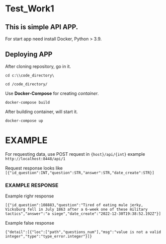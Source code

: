 # Test_Work1
## This is simple API APP.

For start app need install Docker, Python > 3.9.
## Deploying APP
After cloning repository, go in it.

`cd c:\\code_directory\`

`cd /code_directory/`

Use **Docker-Compose** for creating *container*.

`docker-compose build`

After building container, will start it.

`docker-compose up`

# EXAMPLE
For requesting data, use POST request in
`{host}/api/{int}` example `http://localhost:8448/api/1`

Request response looks like `[{"id_question":INT,"question":STR,"answer":STR,"date_create":STR}]`

### EXAMPLE RESPONSE

Example righr response

`[{"id_question":108883,"question":"Tired of eating mule jerky, Vicksburg fell in July 1863 after a 6-week one of these military tactics","answer":"a siege","date_create":"2022-12-30T19:38:52.192Z"}]`

Example false response

`{"detail":[{"loc":["path","questions_num"],"msg":"value is not a valid integer","type":"type_error.integer"}]}`
